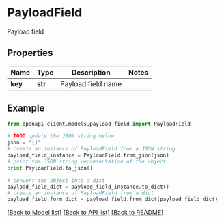 # PayloadField

Payload field

## Properties
Name | Type | Description | Notes
------------ | ------------- | ------------- | -------------
**key** | **str** | Payload field name | 

## Example

```python
from openapi_client.models.payload_field import PayloadField

# TODO update the JSON string below
json = "{}"
# create an instance of PayloadField from a JSON string
payload_field_instance = PayloadField.from_json(json)
# print the JSON string representation of the object
print PayloadField.to_json()

# convert the object into a dict
payload_field_dict = payload_field_instance.to_dict()
# create an instance of PayloadField from a dict
payload_field_form_dict = payload_field.from_dict(payload_field_dict)
```
[[Back to Model list]](../README.md#documentation-for-models) [[Back to API list]](../README.md#documentation-for-api-endpoints) [[Back to README]](../README.md)


